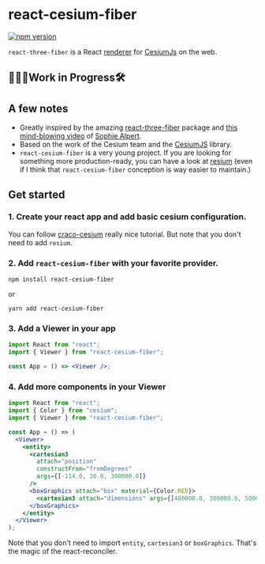 # react-cesium-fiber

[![npm version](https://badge.fury.io/js/react-cesium-fiber.svg)](https://badge.fury.io/js/react-cesium-fiber)

`react-three-fiber` is a React <a href="https://reactjs.org/docs/codebase-overview.html#renderers">renderer</a> for <a href="https://cesium.com/cesiumjs/">CesiumJs</a> on the web.

## 👨🏻‍💻**Work in Progress**🛠

## A few notes

- Greatly inspired by the amazing <a href="https://github.com/react-spring/react-three-fiber">react-three-fiber</a> package and <a href="https://www.youtube.com/watch?v=CGpMlWVcHok">this mind-blowing video</a> of <a href="https://twitter.com/sophiebits">Sophie Alpert</a>.
- Based on the work of the Cesium team and the <a href="https://cesium.com/cesiumjs/">CesiumJS</a> library.
- `react-cesium-fiber` is a very young project. If you are looking for something more production-ready, you can have a look at <a href="https://github.com/darwin-education/resium">resium</a> (even if I think that `react-cesium-fiber` conception is way easier to maintain.)

## Get started

### 1. Create your react app and add basic cesium configuration.

You can follow <a href="https://github.com/darwin-education/craco-cesium">craco-cesium</a> really nice tutorial. But note that you don't need to add `resium`.

### 2. Add `react-cesium-fiber` with your favorite provider.

```shell
npm install react-cesium-fiber
```

or

```shell
yarn add react-cesium-fiber
```

### 3. Add a Viewer in your app

```jsx
import React from "react";
import { Viewer } from "react-cesium-fiber";

const App = () => <Viewer />;
```

### 4. Add more components in your Viewer

```jsx
import React from "react";
import { Color } from "cesium";
import { Viewer } from "react-cesium-fiber";

const App = () => (
  <Viewer>
    <entity>
      <cartesian3
        attach="position"
        constructFrom="fromDegrees"
        args={[-114.0, 30.0, 300000.0]}
      />
      <boxGraphics attach="box" material={Color.RED}>
        <cartesian3 attach="dimensions" args={[400000.0, 300000.0, 500000.0]} />
      </boxGraphics>
    </entity>
  </Viewer>
);
```

Note that you don't need to import `entity`, `cartesian3` or `boxGraphics`. That's the magic of the react-reconciler.
